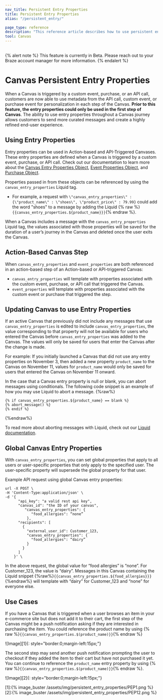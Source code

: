 ```yaml
---
nav_title: Persistent Entry Properties
title: Persistent Entry Properties
alias: "/persistent_entry/"

page_type: reference
description: "This reference article describes how to use persistent entry properties in your Canvas to send more curated messages, and create a highly refined end-user experience."
tool: Canvas
---
```


<br>
{% alert note %}
This feature is currently in Beta. Please reach out to your Braze account manager for more information.
{% endalert %}

# Canvas Persistent Entry Properties

When a Canvas is triggered by a custom event, purchase, or an API call, customers are now able to use metadata from the API call, custom event, or purchase event for personalization in each step of the Canvas. __Prior to this feature, the entry properties could only be used in the first step of Canvas__. The ability to use entry properties throughout a Canvas journey allows customers to send more curated messages and create a highly refined end-user experience.

## Using Entry Properties

Entry properties can be used in Action-based and API-Triggered Canvases. These entry properties are defined when a Canvas is triggered by a custom event, purchase, or API call. Check out our documentation to learn more about the [Canvas Entry Properties Object]({{site.baseurl}}/api/objects_filters/canvas_entry_properties_object/), [Event Properties Object]({{site.baseurl}}/api/objects_filters/event_object/), and [Purchase Object]({{site.baseurl}}/api/objects_filters/purchase_object/#purchase-product_id).

Properties passed in from these objects can be referenced by using the `canvas_entry_properties` Liquid tag.

- For example, a request with `\"canvas_entry_properties\" : {\"product_name\" : \"shoes\", \"product_price\" : 79.99}` could add the word "shoes" to a message by adding the Liquid {% raw %}`{{canvas_entry_properties.${product_name}}}`{% endraw %}.

When a Canvas includes a message with the `canvas_entry_properties` Liquid tag, the values associated with those properties will be saved for the duration of a user’s journey in the Canvas and deleted once the user exits the Canvas.

## Action-Based Canvas Step

When `canvas_entry_properties` and `event_properties` are both referenced in an action-based step of an Action-based or API-triggered Canvas:
- `canvas_entry_properties` will template with properties associated with the custom event, purchase, or API call that triggered the Canvas.
- `event_properties` will template with properties associated with the custom event or purchase that triggered the step.

## Updating Canvas to use Entry Properties

If an active Canvas that previously did not include any messages that use `canvas_entry_properties` is edited to include `canvas_entry_properties`, the value corresponding to that property will not be available for users who entered the Canvas before `canvas_entry_properties` was added to the Canvas. The values will only be saved for users that enter the Canvas after the change is made.

For example: If you initially launched a Canvas that did not use any entry properties on November 3, then added a new property `product_name` to the Canvas on November 11, values for `product_name` would only be saved for users that entered the Canvas on November 11 onward.

In the case that a Canvas entry property is null or blank, you can abort messages using conditionals. The following code snippet is an example of how you may use Liquid to abort a message.
{%raw%}
```
{% if canvas_entry_properties.${product_name} == blank %}
{% abort_message() %}
{% endif %}
```
{%endraw%}

To read more about aborting messages with Liquid, check out our [Liquid documentation]({{site.baseurl}}/user_guide/personalization_and_dynamic_content/liquid/aborting_messages/#aborting-messages).

## Global Canvas Entry Properties

With `canvas_entry_properties`, you can set global properties that apply to all users or user-specific properties that only apply to the specified user. The user-specific property will supersede the global property for that user.

Example API request using global Canvas entry properties:
```
url -X POST \
-H 'Content-Type:application/json' \
-d '{
      "api_key": "a valid rest api key",
      "canvas_id": "the ID of your canvas",
         "canvas_entry_properties": {
            "food_allergies": “none”
          },
      "recipients": [
        {
          "external_user_id": Customer_123,
          "canvas_entry_properties": {
            "food_allergies": “dairy”
          }
        }
      ]
    }' \
```
 
In the above request, the global value for “food allergies” is “none”. For Customer_123, the value is “dairy”. Messages in this Canvas containing the Liquid snippet {%raw%}`{{canvas_entry_properties.${food_allergies}}}`{%endraw%} will template with “dairy” for Customer_123 and “none” for everyone else. 

## Use Cases

If you have a Canvas that is triggered when a user browses an item in your e-commerce site but does not add it to their cart, the first step of the Canvas might be a push notification asking if they are interested in purchasing the item. You could reference the product name by using {% raw %}`{{canvas_entry_properties.$(product_name)}}`{% endraw %}

![Image][1]{: style="border:0;margin-left:15px;"}

The second step may send another push notification prompting the user to checkout if they added the item to their cart but have not purchased it yet. You can continue to reference the `product_name` entry property by using {% raw %}`{{canvas_entry_properties.$(product_name)}}`{% endraw %}.

![Image][2]{: style="border:0;margin-left:15px;"}

[1]:{% image_buster /assets/img/persistent_entry_properties/PEP1.png %}
[2]:{% image_buster /assets/img/persistent_entry_properties/PEP12.png %}
